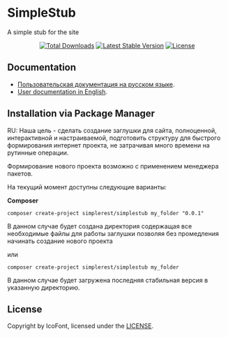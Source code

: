 # SimpleStub

A simple stub for the site
<div style="text-align:center">
<a href="https://packagist.org/packages/simplerest/simplestub"><img src="https://img.shields.io/packagist/dt/simplerest/simplestub" alt="Total Downloads"></a>
<a href="https://packagist.org/packages/simplerest/simplestub"><img src="https://img.shields.io/packagist/v/simplerest/simplestub" alt="Latest Stable Version"></a>
<a href="https://packagist.org/packages/simplerest/simplestub"><img src="https://img.shields.io/packagist/l/simplerest/simplestub" alt="License"></a>
</div>

## Documentation

- [Пользовательская документация на русском языке](./docs/README.ru.md).    
- [User documentation in English](./docs/README.en.md).

## Installation via Package Manager

RU: Наша цель - сделать создание заглушки для сайта, полноценной, интерактивной и настраиваемой, подготовить
структуру для быстрого формирования интернет проекта, не затрачивая много времени на рутинные операции.    

Формирование нового проекта возможно с применением менеджера пакетов.

На текущий момент доступны следующие варианты:

**Composer**

```
composer create-project simplerest/simplestub my_folder "0.0.1"
```

В данном случае будет создана директория содержащая все необходимые файлы для работы заглушки позволяя
без промедления начинать создание нового проекта

или

```
composer create-project simplerest/simplestub my_folder
```

В данном случае будет загружена последняя стабильная версия в указанную директорию.

## License

Copyright by IcoFont, licensed under the [LICENSE](LICENSE).
